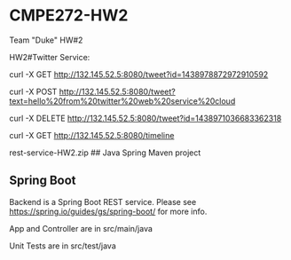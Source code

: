 # CMPE272-HW2
Team "Duke" HW#2

HW2#Twitter Service:

curl -X GET http://132.145.52.5:8080/tweet?id=1438978872972910592

curl -X POST http://132.145.52.5:8080/tweet?text=hello%20from%20twitter%20web%20service%20cloud

curl -X DELETE http://132.145.52.5:8080/tweet?id=1438971036683362318

curl -X GET http://132.145.52.5:8080/timeline

rest-service-HW2.zip ## Java Spring Maven project 

## Spring Boot

Backend is a Spring Boot REST service. Please see https://spring.io/guides/gs/spring-boot/ for more info.

App and Controller are in src/main/java

Unit Tests are in src/test/java
